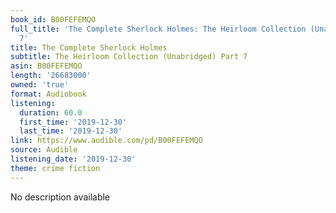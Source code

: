 ```yaml
---
book_id: B00FEFEMQO
full_title: 'The Complete Sherlock Holmes: The Heirloom Collection (Unabridged) Part
  7'
title: The Complete Sherlock Holmes
subtitle: The Heirloom Collection (Unabridged) Part 7
asin: B00FEFEMQO
length: '26683000'
owned: 'true'
format: Audiobook
listening:
  duration: 60.0
  first_time: '2019-12-30'
  last_time: '2019-12-30'
link: https://www.audible.com/pd/B00FEFEMQO
source: Audible
listening_date: '2019-12-30'
theme: crime fiction
---
```

No description available

























